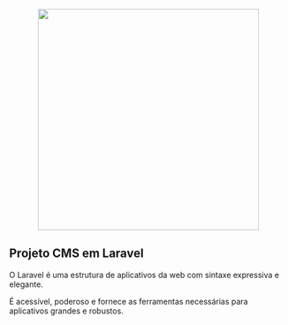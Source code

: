 <p align="center"><img src="https://res.cloudinary.com/dtfbvvkyp/image/upload/v1566331377/laravel-logolockup-cmyk-red.svg" width="400"></p>

## Projeto CMS em Laravel

O Laravel é uma estrutura de aplicativos da web com sintaxe expressiva e elegante.

É acessível, poderoso e fornece as ferramentas necessárias para aplicativos grandes e robustos.
